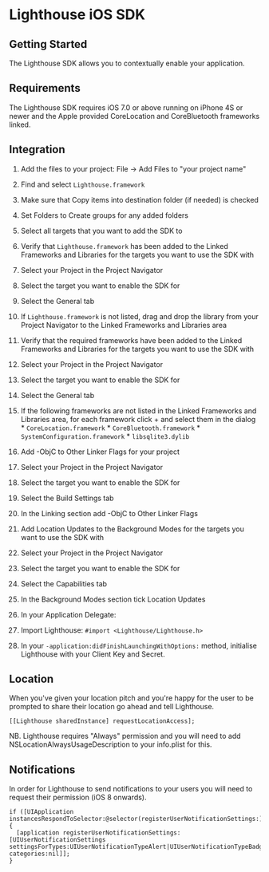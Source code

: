 # Lighthouse iOS SDK

## Getting Started
The Lighthouse SDK allows you to contextually enable your application.

## Requirements

The Lighthouse SDK requires iOS 7.0 or above running on iPhone 4S or newer and the Apple provided CoreLocation and CoreBluetooth frameworks linked.

## Integration

1. Add the files to your project: File -> Add Files to "your project name"
  1. Find and select `Lighthouse.framework`
  2. Make sure that Copy items into destination folder (if needed) is checked
  3. Set Folders to Create groups for any added folders
  4. Select all targets that you want to add the SDK to

2. Verify that `Lighthouse.framework` has been added to the Linked Frameworks and Libraries for the targets you want to use the SDK with
  1. Select your Project in the Project Navigator
  2. Select the target you want to enable the SDK for
  3. Select the General tab

3. If `Lighthouse.framework` is not listed, drag and drop the library from your Project
Navigator to the Linked Frameworks and Libraries area

4. Verify that the required frameworks have been added to the Linked Frameworks and Libraries for the targets you want to use the SDK with
  1. Select your Project in the Project Navigator
  2. Select the target you want to enable the SDK for
  3. Select the General tab
  4. If the following frameworks are not listed in the Linked Frameworks and Libraries area, for each framework click + and select them in the dialog
    * `CoreLocation.framework`
    * `CoreBluetooth.framework`
    * `SystemConfiguration.framework`
    * `libsqlite3.dylib`

5. Add -ObjC to Other Linker Flags for your project
  1. Select your Project in the Project Navigator
  2. Select the target you want to enable the SDK for
  3. Select the Build Settings tab
  4. In the Linking section add -ObjC to Other Linker Flags

6. Add Location Updates to the Background Modes for the targets you want to use the SDK with
  1. Select your Project in the Project Navigator
  2. Select the target you want to enable the SDK for
  3. Select the Capabilities tab
  4. In the Background Modes section tick Location Updates

7. In your Application Delegate:
  1. Import Lighthouse: `#import <Lighthouse/Lighthouse.h>`
  2. In your `-application:didFinishLaunchingWithOptions:` method, initialise Lighthouse with your Client Key and Secret.

## Location

When you've given your location pitch and you're happy for the user to be prompted to share their location go ahead and tell Lighthouse.

`[[Lighthouse sharedInstance] requestLocationAccess];`

NB. Lighthouse requires "Always" permission and you will need to add NSLocationAlwaysUsageDescription to your info.plist for this.

## Notifications

In order for Lighthouse to send notifications to your users you will need to request their permission (iOS 8 onwards).

```
if ([UIApplication instancesRespondToSelector:@selector(registerUserNotificationSettings:)]){
  [application registerUserNotificationSettings:[UIUserNotificationSettings settingsForTypes:UIUserNotificationTypeAlert|UIUserNotificationTypeBadge|UIUserNotificationTypeSound categories:nil]];
}
```
